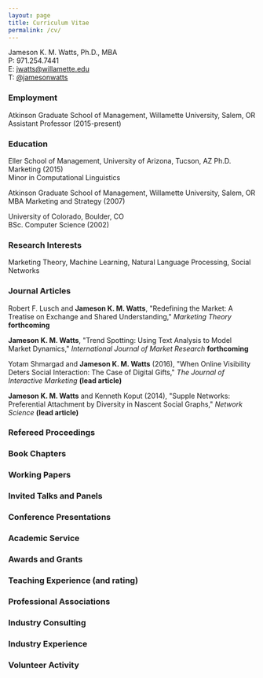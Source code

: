 ```yaml
---
layout: page
title: Curriculum Vitae
permalink: /cv/
---
```


Jameson K. M. Watts, Ph.D., MBA\
P: 971.254.7441\
E: [jwatts@willamette.edu](mailto:jwatts@willamette.edu)\
T: [\@jamesonwatts](https://twitter.com/jamesonwatts)

### Employment

Atkinson Graduate School of Management, Willamette University, Salem, OR\
Assistant Professor (2015-present)

### Education

Eller School of Management, University of Arizona, Tucson, AZ
Ph.D. Marketing (2015)\
Minor in Computational Linguistics

Atkinson Graduate School of Management, Willamette University, Salem, OR\
MBA Marketing and Strategy (2007)

University of Colorado, Boulder, CO\
BSc. Computer Science (2002)

### Research Interests

Marketing Theory, Machine Learning, Natural Language Processing, Social Networks

### Journal Articles

Robert F. Lusch and **Jameson K. M. Watts**, "Redefining the Market: A Treatise on Exchange and Shared Understanding," *Marketing Theory* **forthcoming**

**Jameson K. M. Watts**, "Trend Spotting: Using Text Analysis to Model Market Dynamics," *International Journal of Market Research* **forthcoming**

Yotam Shmargad and **Jameson K. M. Watts** (2016), "When Online Visibility Deters Social Interaction: The Case of Digital Gifts," *The Journal of Interactive Marketing* **(lead article)**

**Jameson K. M. Watts** and Kenneth Koput (2014), "Supple Networks: Preferential Attachment by Diversity in Nascent Social Graphs," *Network Science* **(lead article)**


### Refereed Proceedings

### Book Chapters

### Working Papers

### Invited Talks and Panels

### Conference Presentations

### Academic Service


### Awards and Grants

### Teaching Experience (and rating)

### Professional Associations

### Industry Consulting

### Industry Experience

### Volunteer Activity



### 